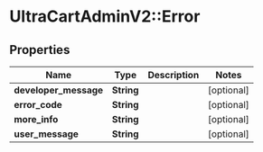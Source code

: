 # UltraCartAdminV2::Error

## Properties
Name | Type | Description | Notes
------------ | ------------- | ------------- | -------------
**developer_message** | **String** |  | [optional] 
**error_code** | **String** |  | [optional] 
**more_info** | **String** |  | [optional] 
**user_message** | **String** |  | [optional] 


